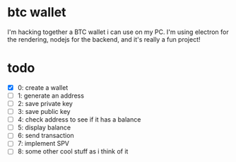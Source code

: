 # btc wallet

I'm hacking together a BTC wallet i can use on my PC. I'm using electron for the rendering, nodejs for the backend, and it's really a fun project!

# todo

- [x] 0: create a wallet
- [ ] 1: generate an address
- [ ] 2: save private key
- [ ] 3: save public key
- [ ] 4: check address to see if it has a balance
- [ ] 5: display balance
- [ ] 6: send transaction
- [ ] 7: implement SPV
- [ ] 8: some other cool stuff as i think of it